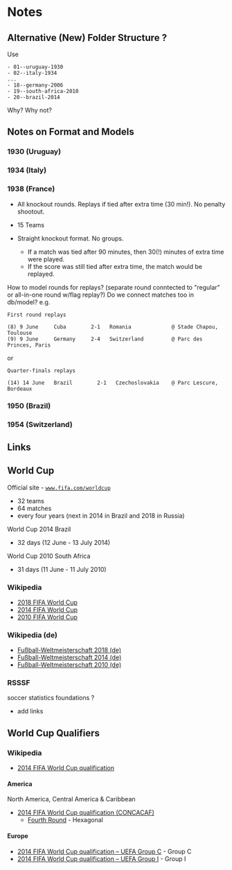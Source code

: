 # Notes

## Alternative (New) Folder Structure ?

Use

```
- 01--uruguay-1930
- 02--italy-1934
...
- 18--germany-2006
- 19--south-africa-2010
- 20--brazil-2014
```

Why? Why not?


## Notes on Format and Models

### 1930 (Uruguay)

### 1934 (Italy)

### 1938 (France)

- All knockout rounds. Replays if tied after extra time (30 min!). No penalty shootout.

- 15 Teams
- Straight knockout format. No groups.
    - If a match was tied after 90 minutes, then 30(!) minutes of extra time were played.
    - If the score was still tied after extra time, the match would be replayed.

How to model rounds for replays?  (separate round conntected to "regular" or all-in-one round w/flag replay?)
Do we connect matches too in db/model? e.g.

```
First round replays

(8) 9 June     Cuba        2-1   Romania             @ Stade Chapou, Toulouse
(9) 9 June     Germany     2-4   Switzerland         @ Parc des Princes, Paris
```

or

```
Quarter-finals replays

(14) 14 June   Brazil        2-1   Czechoslovakia    @ Parc Lescure, Bordeaux
```

### 1950 (Brazil)

### 1954 (Switzerland)




## Links

## World Cup

Official site - [`www.fifa.com/worldcup`](http://www.fifa.com/worldcup)

- 32 teams
- 64 matches
- every four years (next in 2014 in Brazil and 2018 in Russia)


World Cup 2014 Brazil

- 32 days (12 June - 13 July 2014)


World Cup 2010 South Africa

- 31 days (11 June - 11 July 2010)


### Wikipedia

- [2018 FIFA World Cup](http://en.wikipedia.org/wiki/2018_FIFA_World_Cup)
- [2014 FIFA World Cup](http://en.wikipedia.org/wiki/2014_FIFA_World_Cup)
- [2010 FIFA World Cup](http://en.wikipedia.org/wiki/2010_FIFA_World_Cup)

### Wikipedia (de)

- [Fußball-Weltmeisterschaft 2018 (de)](http://de.wikipedia.org/wiki/Fußball-Weltmeisterschaft_2018)
- [Fußball-Weltmeisterschaft 2014 (de)](http://de.wikipedia.org/wiki/Fußball-Weltmeisterschaft_2014)
- [Fußball-Weltmeisterschaft 2010 (de)](http://de.wikipedia.org/wiki/Fußball-Weltmeisterschaft_2010)

### RSSSF

soccer statistics foundations ?

- add links



## World Cup Qualifiers

### Wikipedia

- [2014 FIFA World Cup qualification](http://en.wikipedia.org/wiki/2014_FIFA_World_Cup_qualification)


#### America

North America, Central America & Caribbean

- [2014 FIFA World Cup qualification (CONCACAF)](http://en.wikipedia.org/wiki/2014_FIFA_World_Cup_qualification_(CONCACAF))
    - [Fourth Round](http://en.wikipedia.org/wiki/2014_FIFA_World_Cup_qualification_–_CONCACAF_Fourth_Round) - Hexagonal


#### Europe

- [2014 FIFA World Cup qualification – UEFA Group C](http://en.wikipedia.org/wiki/2014_FIFA_World_Cup_qualification_–_UEFA_Group_C) - Group C
- [2014 FIFA World Cup qualification – UEFA Group I](http://en.wikipedia.org/wiki/2014_FIFA_World_Cup_qualification_–_UEFA_Group_I) - Group I


